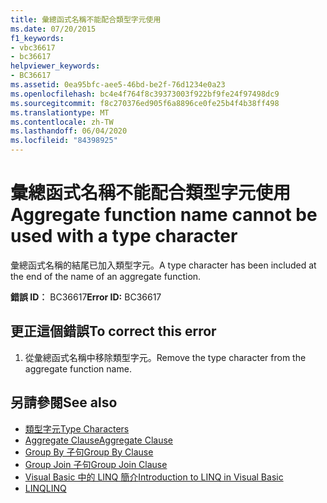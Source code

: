```yaml
---
title: 彙總函式名稱不能配合類型字元使用
ms.date: 07/20/2015
f1_keywords:
- vbc36617
- bc36617
helpviewer_keywords:
- BC36617
ms.assetid: 0ea95bfc-aee5-46bd-be2f-76d1234e0a23
ms.openlocfilehash: bc4e4f764f8c39373003f922bf9fe24f97498dc9
ms.sourcegitcommit: f8c270376ed905f6a8896ce0fe25b4f4b38ff498
ms.translationtype: MT
ms.contentlocale: zh-TW
ms.lasthandoff: 06/04/2020
ms.locfileid: "84398925"
---
```

# <a name="aggregate-function-name-cannot-be-used-with-a-type-character"></a><span data-ttu-id="9322a-102">彙總函式名稱不能配合類型字元使用</span><span class="sxs-lookup"><span data-stu-id="9322a-102">Aggregate function name cannot be used with a type character</span></span>
<span data-ttu-id="9322a-103">彙總函式名稱的結尾已加入類型字元。</span><span class="sxs-lookup"><span data-stu-id="9322a-103">A type character has been included at the end of the name of an aggregate function.</span></span>  
  
 <span data-ttu-id="9322a-104">**錯誤 ID︰** BC36617</span><span class="sxs-lookup"><span data-stu-id="9322a-104">**Error ID:** BC36617</span></span>  
  
## <a name="to-correct-this-error"></a><span data-ttu-id="9322a-105">更正這個錯誤</span><span class="sxs-lookup"><span data-stu-id="9322a-105">To correct this error</span></span>  
  
1. <span data-ttu-id="9322a-106">從彙總函式名稱中移除類型字元。</span><span class="sxs-lookup"><span data-stu-id="9322a-106">Remove the type character from the aggregate function name.</span></span>  
  
## <a name="see-also"></a><span data-ttu-id="9322a-107">另請參閱</span><span class="sxs-lookup"><span data-stu-id="9322a-107">See also</span></span>

- [<span data-ttu-id="9322a-108">類型字元</span><span class="sxs-lookup"><span data-stu-id="9322a-108">Type Characters</span></span>](../programming-guide/language-features/data-types/type-characters.md)
- [<span data-ttu-id="9322a-109">Aggregate Clause</span><span class="sxs-lookup"><span data-stu-id="9322a-109">Aggregate Clause</span></span>](../language-reference/queries/aggregate-clause.md)
- [<span data-ttu-id="9322a-110">Group By 子句</span><span class="sxs-lookup"><span data-stu-id="9322a-110">Group By Clause</span></span>](../language-reference/queries/group-by-clause.md)
- [<span data-ttu-id="9322a-111">Group Join 子句</span><span class="sxs-lookup"><span data-stu-id="9322a-111">Group Join Clause</span></span>](../language-reference/queries/group-join-clause.md)
- [<span data-ttu-id="9322a-112">Visual Basic 中的 LINQ 簡介</span><span class="sxs-lookup"><span data-stu-id="9322a-112">Introduction to LINQ in Visual Basic</span></span>](../programming-guide/language-features/linq/introduction-to-linq.md)
- [<span data-ttu-id="9322a-113">LINQ</span><span class="sxs-lookup"><span data-stu-id="9322a-113">LINQ</span></span>](../programming-guide/language-features/linq/index.md)
